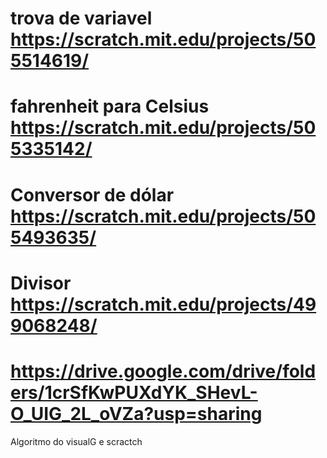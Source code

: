 # trova de variavel https://scratch.mit.edu/projects/505514619/
# fahrenheit para Celsius https://scratch.mit.edu/projects/505335142/
# Conversor de dólar https://scratch.mit.edu/projects/505493635/
# Divisor https://scratch.mit.edu/projects/499068248/
# https://drive.google.com/drive/folders/1crSfKwPUXdYK_SHevL-O_UIG_2L_oVZa?usp=sharing
Algoritmo do visualG e scractch
